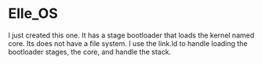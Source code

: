 # Elle_OS


I just created this one. It has a stage bootloader that loads the kernel named core. Its does not have a file system. I use the link.ld to handle loading the bootloader stages, the core, and handle the stack.

